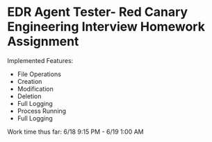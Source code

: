 # EDR Agent Tester- Red Canary Engineering Interview Homework Assignment

Implemented Features:
- File Operations
 - Creation
 - Modification
 - Deletion
 - Full Logging
- Process Running
 - Full Logging

Work time thus far: 6/18 9:15 PM - 6/19 1:00 AM